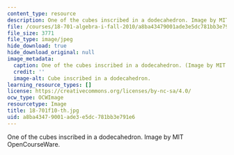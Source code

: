 ```yaml
---
content_type: resource
description: One of the cubes inscribed in a dodecahedron. Image by MIT OpenCourseWare.
file: /courses/18-701-algebra-i-fall-2010/a8ba43479001ade3e5dc781bb3e791e6_18-701f10-th.jpg
file_size: 3771
file_type: image/jpeg
hide_download: true
hide_download_original: null
image_metadata:
  caption: One of the cubes inscribed in a dodecahedron. (Image by MIT OpenCourseWare.)
  credit: ''
  image-alt: Cube inscribed in a dodecahedron.
learning_resource_types: []
license: https://creativecommons.org/licenses/by-nc-sa/4.0/
ocw_type: OCWImage
resourcetype: Image
title: 18-701f10-th.jpg
uid: a8ba4347-9001-ade3-e5dc-781bb3e791e6
---
```

One of the cubes inscribed in a dodecahedron. Image by MIT OpenCourseWare.